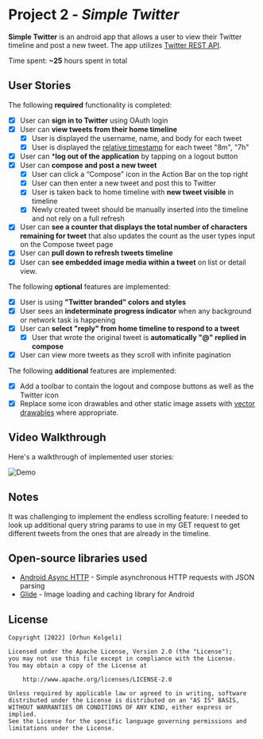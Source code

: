 # Project 2 - *Simple Twitter*

**Simple Twitter** is an android app that allows a user to view their Twitter timeline and post a new tweet. The app utilizes [Twitter REST API](https://dev.twitter.com/rest/public).

Time spent: **~25** hours spent in total

## User Stories

The following **required** functionality is completed:

* [X] User can **sign in to Twitter** using OAuth login
* [X] User can **view tweets from their home timeline**
    * [X] User is displayed the username, name, and body for each tweet
    * [X] User is displayed the [relative timestamp](https://gist.github.com/nesquena/f786232f5ef72f6e10a7) for each tweet "8m", "7h"
* [X] User can ***log out of the application** by tapping on a logout button
* [X] User can **compose and post a new tweet**
    * [X] User can click a “Compose” icon in the Action Bar on the top right
    * [X] User can then enter a new tweet and post this to Twitter
    * [X] User is taken back to home timeline with **new tweet visible** in timeline
    * [X] Newly created tweet should be manually inserted into the timeline and not rely on a full refresh
* [X] User can **see a counter that displays the total number of characters remaining for tweet** that also updates the count as the user types input on the Compose tweet page
* [X] User can **pull down to refresh tweets timeline**
* [X] User can **see embedded image media within a tweet** on list or detail view.

The following **optional** features are implemented:

* [X] User is using **"Twitter branded" colors and styles**
* [X] User sees an **indeterminate progress indicator** when any background or network task is happening
* [X] User can **select "reply" from home timeline to respond to a tweet**
    * [X] User that wrote the original tweet is **automatically "@" replied in compose**
* [X] User can view more tweets as they scroll with infinite pagination

The following **additional** features are implemented:

* [X] Add a toolbar to contain the logout and compose buttons as well as the Twitter icon
* [X] Replace some icon drawables and other static image assets with [vector drawables](http://guides.codepath.org/android/Drawables#vector-drawables) where appropriate.

## Video Walkthrough

Here's a walkthrough of implemented user stories:

![Demo](https://github.com/orhun-kolgeli/Twitter/blob/main/Demo.gif)

## Notes

It was challenging to implement the endless scrolling feature: I needed to look up additional
query string params to use in my GET request to get different tweets from the ones that are already
in the timeline.

## Open-source libraries used

* [Android Async HTTP](https://github.com/loopj/android-async-http) - Simple asynchronous HTTP requests with JSON parsing
* [Glide](https://github.com/bumptech/glide) - Image loading and caching library for Android

## License

    Copyright [2022] [Orhun Kolgeli]

    Licensed under the Apache License, Version 2.0 (the "License");
    you may not use this file except in compliance with the License.
    You may obtain a copy of the License at

        http://www.apache.org/licenses/LICENSE-2.0

    Unless required by applicable law or agreed to in writing, software
    distributed under the License is distributed on an "AS IS" BASIS,
    WITHOUT WARRANTIES OR CONDITIONS OF ANY KIND, either express or implied.
    See the License for the specific language governing permissions and
    limitations under the License.